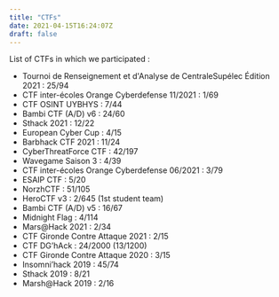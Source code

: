 ```yaml
---
title: "CTFs"
date: 2021-04-15T16:24:07Z
draft: false
---
```


List of CTFs in which we participated : 

- Tournoi de Renseignement et d'Analyse de CentraleSupélec Édition 2021 : 25/94
- CTF inter-écoles Orange Cyberdefense 11/2021 : 1/69
- CTF OSINT UYBHYS : 7/44
- Bambi CTF (A/D) v6 : 24/60
- Sthack 2021 : 12/22
- European Cyber Cup : 4/15
- Barbhack CTF 2021 : 11/24
- CyberThreatForce CTF : 42/197
- Wavegame Saison 3 : 4/39
- CTF inter-écoles Orange Cyberdefense 06/2021 : 3/79
- ESAIP CTF : 5/20
- NorzhCTF : 51/105
- HeroCTF v3 : 2/645 (1st student team)
- Bambi CTF (A/D) v5 : 16/67
- Midnight Flag : 4/114
- Mars@Hack 2021 : 2/34
- CTF Gironde Contre Attaque 2021 : 2/15
- CTF DG’hAck : 24/2000 (13/1200)
- CTF Gironde Contre Attaque 2020 : 3/15
- Insomni’hack 2019 : 45/74
- Sthack 2019 : 8/21
- Marsh@Hack 2019 : 2/16
